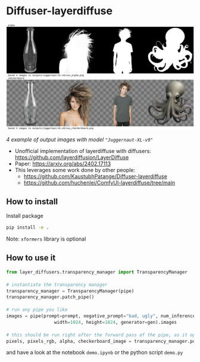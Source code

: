 # Diffuser-layerdiffuse
![output_images](./example_4_outputs.jpg)

_4 example of output images with model `"Juggernaut-XL-v9"`_ 

- Unofficial implementation of layerdiffuse with diffusers: https://github.com/layerdiffusion/LayerDiffuse
- Paper: https://arxiv.org/abs/2402.17113
- This leverages some work done by other people:
  - https://github.com/KaustubhPatange/Diffuser-layerdiffuse
  - https://github.com/huchenlei/ComfyUI-layerdiffuse/tree/main

## How to install
Install package
```bash
pip install -e .
```

Note: `xformers` library is optional

## How to use it

```python
from layer_diffusers.transparency_manager import TransparencyManager

# instantiate the transparency manager
transparency_manager = TransparencyManager(pipe)
transparency_manager.patch_pipe()

# run any pipe you like
images = pipe(prompt=prompt, negative_prompt="bad, ugly", num_inference_steps=20,
                  width=1024, height=1024, generator=gen).images
    
# this should be run right after the forward pass of the pipe, as it operates on the latest latent
pixels, pixels_rgb, alpha, checkerboard_image = transparency_manager.post_process_transparency()
```

and have a look at the notebook `demo.ipynb` or the python script `demo.py`